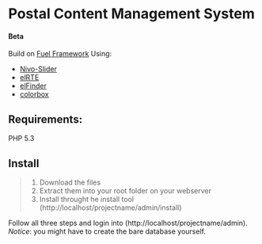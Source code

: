 Postal Content Management System
====================
#### Beta

Build on [Fuel Framework](https://github.com/fuel/fuel)
Using:
*   [Nivo-Slider](https://github.com/gilbitron/Nivo-Slider)
*   [elRTE](https://github.com/Studio-42/elRTE)
*   [elFinder](https://github.com/Studio-42/elFinder)
*   [colorbox](https://github.com/jackmoore/colorbox)

Requirements:
---------------------
PHP 5.3

Install
---------------------
> 1. Download the files
> 2. Extract them into your root folder on your webserver
> 3. Install throught he install tool (http://localhost/projectname/admin/install)

Follow all three steps and login into (http://localhost/projectname/admin).
*Notice*: you might have to create the bare database yourself.